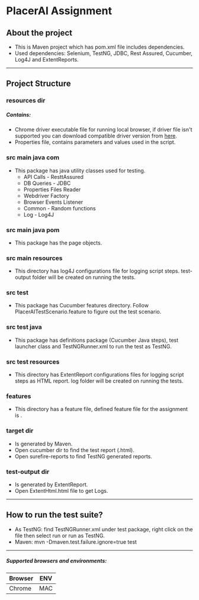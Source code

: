 # PlacerAI Assignment
## About the project
* This is Maven project which has pom.xml file includes dependencies.
* Used dependencies: Selenium, TestNG, JDBC, Rest Assured, Cucumber, Log4J and ExtentReports.
---
## Project Structure
### resources dir
##### Contains:
* Chrome driver executable file for running local browser, if driver file isn't supported you can download compatible driver version from [here](https://chromedriver.chromium.org/downloads).
* Properties file, contains parameters and values used in the script.
### src main java com
* This package has java utility classes used for testing.
    * API Calls - ResttAssured
    * DB Queries - JDBC
    * Properties Files Reader
    * Webdriver Factory
    * Browser Events Listener
    * Common - Random functions
    * Log - Log4J
### src main java pom
* This package has the page objects.
### src main resources
* This directory has log4J configurations file for logging script steps. test-output folder will be created on running the tests.
### src test
* This package has Cucumber features directory. Follow PlacerAITestScenario.feature to figure out the test scenario.
### src test java
* This package has definitions package (Cucumber Java steps), test launcher class and TestNGRunner.xml to run the test as TestNG.
### src test resources
* This directory has ExtentReport configurations files for logging script steps as HTML report. log folder will be created on running the tests.
### features
* This directory has a feature file, defined feature file for the assignment is .
### target dir
* Is generated by Maven.
* Open cucumber dir to find the test report (.html).
* Open surefire-reports to find TestNG generated reports.
### test-output dir
* Is generated by ExtentReport.
* Open ExtentHtml.html file to get Logs.
---
## How to run the test suite?
* As TestNG: find TestNGRunner.xml under test package, right click on the file then select run or run as TestNG.
* Maven: mvn -Dmaven.test.failure.ignore=true test
---
##### Supported browsers and environments:
| Browser        | ENV            |
| ---------------|:--------------:|
|Chrome          |MAC             |